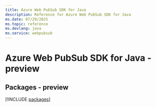 ```yaml
---
title: Azure Web PubSub SDK for Java
description: Reference for Azure Web PubSub SDK for Java
ms.date: 07/29/2025
ms.topic: reference
ms.devlang: java
ms.service: webpubsub
---
```

# Azure Web PubSub SDK for Java - preview
## Packages - preview
[!INCLUDE [packages](web-pubsub-index.md)]